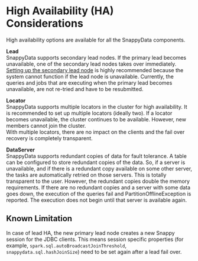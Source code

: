 # High Availability (HA) Considerations
<a id="ha-consideration"></a> <a id="cores"></a>

High availability options are available for all the SnappyData components.

**Lead** </br>
SnappyData supports secondary lead nodes. If the primary lead becomes unavailable, one of  the secondary lead nodes takes over immediately. 
[Setting up the secondary lead node](../configuring_cluster/configuring_cluster.md#confsecondarylead) is highly recommended because the system cannot function if the lead node is unavailable. Currently, the queries and jobs that are executing when the primary lead becomes unavailable, are not re-tried and have to be resubmitted.

**Locator**</br>
SnappyData supports multiple locators in the cluster for high availability. 
It is recommended to set up multiple locators (ideally two). If a locator becomes unavailable, the cluster continues to be available. However, new members cannot join the cluster.</br>
With multiple locators, there are no impact on the clients and the fail over recovery is completely transparent.

**DataServer**</br>
SnappyData supports redundant copies of data for fault tolerance. A table can be configured to store redundant copies of the data.  So, if a server is unavailable, and if there is a redundant copy available on some other server, the tasks are automatically retried on those servers. This is totally transparent to the user. 
However, the redundant copies double the memory requirements. If there are no redundant copies and a server with some data goes down, the execution of the queries fail and PartitionOfflineException is reported. The execution does not begin until that server is available again. 

## Known Limitation

In case of lead HA, the new primary lead node creates a new Snappy session for the JDBC clients. This means session specific properties (for example, `spark.sql.autoBroadcastJoinThreshold`, `snappydata.sql.hashJoinSize`) need to be set again after a lead fail over.

